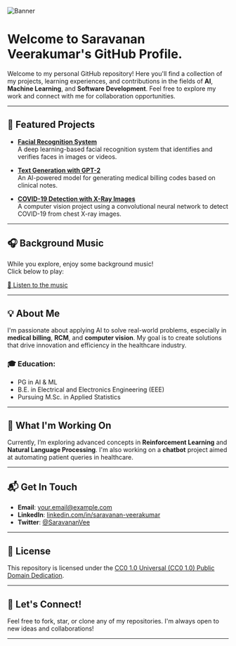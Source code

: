 <!--
**Saravanan-Veerakumar/saravanan-veerakumar** is a ✨ _special_ ✨ repository because its `README.md` (this file) appears on your GitHub profile.

Here are some ideas to get you started:

- 🔭 I’m currently working on ...
- 🌱 I’m currently learning ...
- 👯 I’m looking to collaborate on ...
- 🤔 I’m looking for help with ...
- 💬 Ask me about ...
- 📫 How to reach me: ...
- 😄 Pronouns: ...
- ⚡ Fun fact: ...
-->
![Banner](https://github.com/user-attachments/assets/e2dac9bc-fc07-47a0-8ca4-8c4cf8e4b0d8)
# Welcome to Saravanan Veerakumar's GitHub Profile.

Welcome to my personal GitHub repository! Here you'll find a collection of my projects, learning experiences, and contributions in the fields of **AI**, **Machine Learning**, and **Software Development**. Feel free to explore my work and connect with me for collaboration opportunities.

---

## 🚀 Featured Projects

- **[Facial Recognition System](#)**  
   A deep learning-based facial recognition system that identifies and verifies faces in images or videos.

- **[Text Generation with GPT-2](#)**  
   An AI-powered model for generating medical billing codes based on clinical notes.

- **[COVID-19 Detection with X-Ray Images](#)**  
   A computer vision project using a convolutional neural network to detect COVID-19 from chest X-ray images.

---

## 🎧 Background Music

While you explore, enjoy some background music!  
Click below to play:

[🎵 Listen to the music](https://example.com/your-audio-file.mp3)

---

## 💡 About Me

I'm passionate about applying AI to solve real-world problems, especially in **medical billing**, **RCM**, and **computer vision**. My goal is to create solutions that drive innovation and efficiency in the healthcare industry.

### 🎓 Education:
- PG in AI & ML
- B.E. in Electrical and Electronics Engineering (EEE)
- Pursuing M.Sc. in Applied Statistics

---

## 🌱 What I'm Working On
Currently, I’m exploring advanced concepts in **Reinforcement Learning** and **Natural Language Processing**. I'm also working on a **chatbot** project aimed at automating patient queries in healthcare.

---

## 📬 Get In Touch
- **Email**: [your.email@example.com](mailto:your.email@example.com)
- **LinkedIn**: [linkedin.com/in/saravanan-veerakumar](https://linkedin.com/in/saravanan-veerakumar)
- **Twitter**: [@SaravananVee](https://twitter.com/SaravananVee)

---

## 📝 License
This repository is licensed under the [CC0 1.0 Universal (CC0 1.0) Public Domain Dedication](http://creativecommons.org/publicdomain/zero/1.0/).

---

## 🤝 Let's Connect!
Feel free to fork, star, or clone any of my repositories. I'm always open to new ideas and collaborations!

---
